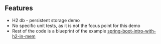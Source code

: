 ## Features

- H2 db - persistent storage demo
- No specific unit tests, as it is not the focus point for this demo
- Rest of the code is a blueprint of the example  [spring-boot-intro-with-h2-in-mem](../spring-boot-intro-with-h2-in-mem)